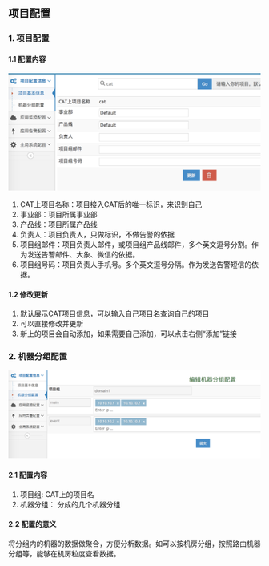 ## 项目配置

### 1. 项目配置

#### 1.1 配置内容

![](../../resources/ch2-config/project.png)

1. CAT上项目名称：项目接入CAT后的唯一标识，来识别自己
2. 事业部：项目所属事业部
3. 产品线：项目所属产品线
4. 负责人：项目负责人，只做标识，不做告警的依据
5. 项目组邮件：项目负责人邮件，或项目组产品线邮件，多个英文逗号分割。作为发送告警邮件、大象、微信的依据。
6. 项目组号码：项目负责人手机号。多个英文逗号分隔。作为发送告警短信的依据。

    
#### 1.2 修改更新
1. 默认展示CAT项目信息，可以输入自己项目名查询自己的项目
2. 可以直接修改并更新
3. 新上的项目会自动添加，如果需要自己添加，可以点击右侧“添加”链接


### 2. 机器分组配置

![](../../resources/ch2-config/machine_group.png)

#### 2.1 配置内容

1. 项目组: CAT上的项目名
2. 机器分组： 分成的几个机器分组
    
#### 2.2 配置的意义

将分组内的机器的数据做聚合，方便分析数据。如可以按机房分组，按照路由机器分组等，能够在机房粒度查看数据。
